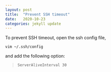 ```yaml
---
layout: post
title:  "Prevent SSH timeout"
date:   2020-10-23
categories: jekyll update
---
```


To prevent SSH timeout, open the ssh config file,

```console
vim ~/.ssh/config
```

and add the following option:

> `ServerAliveInterval 30`


<!-- to render in localhost:
bundle exec jekyll serve -->